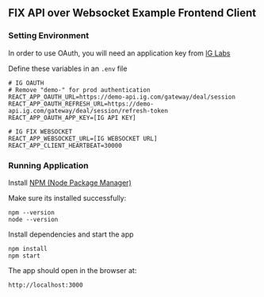 ## FIX API over Websocket Example Frontend Client 

### Setting Environment

In order to use OAuth, you will need an application key from [IG Labs](https://labs.ig.com/gettingstarted)

Define these variables in an `.env` file
```
# IG OAUTH 
# Remove "demo-" for prod authentication
REACT_APP_OAUTH_URL=https://demo-api.ig.com/gateway/deal/session
REACT_APP_OAUTH_REFRESH_URL=https://demo-api.ig.com/gateway/deal/session/refresh-token
REACT_APP_OAUTH_APP_KEY=[IG API KEY]

# IG FIX WEBSOCKET
REACT_APP_WEBSOCKET_URL=[IG WEBSOCKET URL]
REACT_APP_CLIENT_HEARTBEAT=30000
```

### Running Application
Install [NPM (Node Package Manager)](https://nodejs.org/en/)

Make sure its installed successfully:

```
npm --version
node --version
```

Install dependencies and start the app

```
npm install
npm start
```

The app should open in the browser at:

```
http://localhost:3000
```

